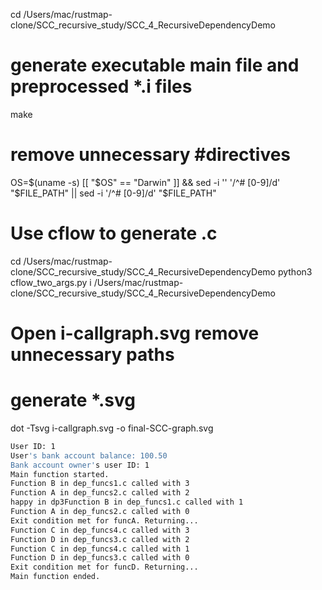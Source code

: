 cd /Users/mac/rustmap-clone/SCC_recursive_study/SCC_4_RecursiveDependencyDemo
# generate executable main file and preprocessed *.i files
make 
# remove unnecessary #directives
OS=$(uname -s)
[[ "$OS" == "Darwin" ]] && sed -i '' '/^# [0-9]/d' "$FILE_PATH" || sed -i '/^# [0-9]/d' "$FILE_PATH"



# Use cflow to generate .c
cd /Users/mac/rustmap-clone/SCC_recursive_study/SCC_4_RecursiveDependencyDemo
python3 cflow_two_args.py i /Users/mac/rustmap-clone/SCC_recursive_study/SCC_4_RecursiveDependencyDemo

# Open i-callgraph.svg remove unnecessary paths


# generate *.svg
dot -Tsvg i-callgraph.svg -o final-SCC-graph.svg



```bash
User ID: 1
User's bank account balance: 100.50
Bank account owner's user ID: 1
Main function started.
Function B in dep_funcs1.c called with 3
Function A in dep_funcs2.c called with 2
happy in dp3Function B in dep_funcs1.c called with 1
Function A in dep_funcs2.c called with 0
Exit condition met for funcA. Returning...
Function C in dep_funcs4.c called with 3
Function D in dep_funcs3.c called with 2
Function C in dep_funcs4.c called with 1
Function D in dep_funcs3.c called with 0
Exit condition met for funcD. Returning...
Main function ended.
```